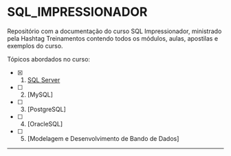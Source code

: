 # SQL_IMPRESSIONADOR
Repositório com a documentação do curso SQL Impressionador, ministrado pela Hashtag Treinamentos contendo todos os módulos, aulas, apostilas e exemplos do curso.

Tópicos abordados no curso:

- [x] 01. [SQL Server](https://github.com/Johnatanwener/SQL_Impressionador/tree/main/01_SQL_Server)
- [ ] 02. [MySQL]
- [ ] 03. [PostgreSQL]
- [ ] 04. [OracleSQL]
- [ ] 05. [Modelagem e Desenvolvimento de Bando de Dados]

--------------------------------------------------------------------------------------------------------------------------------------------------------------------------------------------------------------------------------
